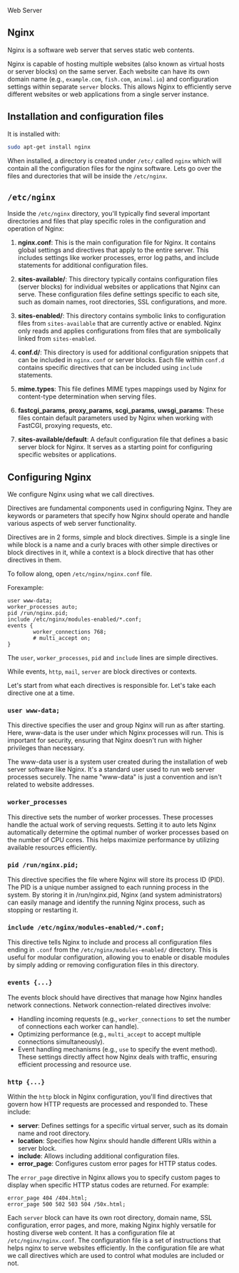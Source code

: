 Web Server

## Nginx
Nginx is a software web server that serves static web contents.

Nginx is capable of hosting multiple websites (also known as virtual hosts or server blocks) on the same server. Each website can have its own domain name (e.g., `example.com`, `fish.com`, `animal.io`) and configuration settings within separate `server` blocks. This allows Nginx to efficiently serve different websites or web applications from a single server instance.

## Installation and configuration files

It is installed with:
```bash
sudo apt-get install nginx
```
When installed, a directory is created under `/etc/` called `nginx` which will contain all the configuration files for the nginx software. Lets go over the files and durectories that will be inside the `/etc/nginx`.

## `/etc/nginx`

Inside the `/etc/nginx` directory, you'll typically find several important directories and files that play specific roles in the configuration and operation of Nginx:

1. **nginx.conf**: This is the main configuration file for Nginx. It contains global settings and directives that apply to the entire server. This includes settings like worker processes, error log paths, and include statements for additional configuration files.

2. **sites-available/**: This directory typically contains configuration files (server blocks) for individual websites or applications that Nginx can serve. These configuration files define settings specific to each site, such as domain names, root directories, SSL configurations, and more.

3. **sites-enabled/**: This directory contains symbolic links to configuration files from `sites-available` that are currently active or enabled. Nginx only reads and applies configurations from files that are symbolically linked from `sites-enabled`.

4. **conf.d/**: This directory is used for additional configuration snippets that can be included in `nginx.conf` or server blocks. Each file within `conf.d` contains specific directives that can be included using `include` statements.

5. **mime.types**: This file defines MIME types mappings used by Nginx for content-type determination when serving files.

6. **fastcgi_params**, **proxy_params**, **scgi_params**, **uwsgi_params**: These files contain default parameters used by Nginx when working with FastCGI, proxying requests, etc.

7. **sites-available/default**: A default configuration file that defines a basic server block for Nginx. It serves as a starting point for configuring specific websites or applications.

## Configuring Nginx

We configure Nginx using what we call directives.

Directives are fundamental components used in configuring Nginx. They are keywords or parameters that specify how Nginx should operate and handle various aspects of web server functionality.

Directives are in 2 forms, simple and block directives. Simple is a single line while block is a name and a curly braces with other simple directives or block directives in it, while a context is a block directive that has other directives in them.

To follow along, open `/etc/nginx/nginx.conf` file.

Forexample:
```
user www-data;
worker_processes auto;
pid /run/nginx.pid;
include /etc/nginx/modules-enabled/*.conf;
events {
        worker_connections 768;
        # multi_accept on;
}
```

The `user`, `worker_processes`, `pid` and `include` lines are simple directives.

While events, `http`, `mail`, `server` are block directives or contexts.

Let's start from what each directives is responsible for. Let's take each directive one at a time.

### `user www-data;`
This directive specifies the user and group Nginx will run as after starting. Here, www-data is the user under which Nginx processes will run. This is important for security, ensuring that Nginx doesn't run with higher privileges than necessary.

The www-data user is a system user created during the installation of web server software like Nginx. It's a standard user used to run web server processes securely. The name "www-data" is just a convention and isn't related to website addresses.

### `worker_processes`
This directive sets the number of worker processes. These processes handle the actual work of serving requests. Setting it to auto lets Nginx automatically determine the optimal number of worker processes based on the number of CPU cores. This helps maximize performance by utilizing available resources efficiently.

### `pid /run/nginx.pid;`
This directive specifies the file where Nginx will store its process ID (PID). The PID is a unique number assigned to each running process in the system. By storing it in /run/nginx.pid, Nginx (and system administrators) can easily manage and identify the running Nginx process, such as stopping or restarting it.

### `include /etc/nginx/modules-enabled/*.conf;`
This directive tells Nginx to include and process all configuration files ending in `.conf` from the `/etc/nginx/modules-enabled/` directory. This is useful for modular configuration, allowing you to enable or disable modules by simply adding or removing configuration files in this directory.

### `events {...}`
The events block should have directives that manage how Nginx handles network connections. Network connection-related directives involve:
+ Handling incoming requests (e.g., `worker_connections` to set the number of connections each worker can handle). 
+ Optimizing performance (e.g., `multi_accept` to accept multiple connections simultaneously).
+ Event handling mechanisms (e.g., `use` to specify the event method).
These settings directly affect how Nginx deals with traffic, ensuring efficient processing and resource use.

### `http {...}`
Within the `http` block in Nginx configuration, you'll find directives that govern how HTTP requests are processed and responded to. These include:

- **server**: Defines settings for a specific virtual server, such as its domain name and root directory.
- **location**: Specifies how Nginx should handle different URIs within a server block.
- **include**: Allows including additional configuration files.
- **error_page**: Configures custom error pages for HTTP status codes.

The `error_page` directive in Nginx allows you to specify custom pages to display when specific HTTP status codes are returned. For example:

```nginx
error_page 404 /404.html;
error_page 500 502 503 504 /50x.html;
```

Each `server` block can have its own root directory, domain name, SSL configuration, error pages, and more, making Nginx highly versatile for hosting diverse web content.                                                                                                              It has a configuration file at `/etc/nginx/nginx.conf`. 
The configuration file is a set of instructions that helps nginx to serve websites efficiently.
                                                        In the configuration file are what we call directives which are used to control what modules are included or not.
